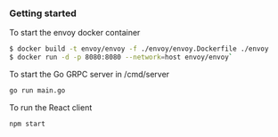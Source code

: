 ### Getting started

To start the envoy docker container
```sh
$ docker build -t envoy/envoy -f ./envoy/envoy.Dockerfile ./envoy
$ docker run -d -p 8080:8080 --network=host envoy/envoy`
```

To start the Go GRPC server in /cmd/server
```sh
go run main.go
```

To run the React client
```sh
npm start
```

